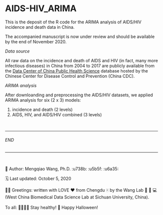 # AIDS-HIV_ARIMA
This is the deposit of the R code for the ARIMA analysis of AIDS/HIV incidence and death data in China.

The accompanied manuscript is now under review and should be available by the end of November 2020.
<br/>

*Data source*

All raw data on the incidence and death of AIDS and HIV (in fact, many more infectious diseases) in China from 2004 to 2017 are publicly available from the [Data Center of China Public Health Science](http://www.phsciencedata.cn/Share/en/) database hosted by the Chinese Center for Disease Control and Prevention (China CDC). 
<br/>

*ARIMA analysis*

After downloanding and preprocessing the AIDS/HIV datasets, we applied ARIMA analysis for six (2 x 3) models:
1. incidence and death (2 levels)
2. AIDS, HIV, and AIDS/HIV combined (3 levels)
<br/>

-----------------------------------------------------------------------------------------------------------------------------------------------------------------------------------
###### END
-----------------------------------------------------------------------------------------------------------------------------------------------------------------------------------

<br/>

:adult: Author: Mengqiao Wang, Ph.D. :u738b: :u5b5f: :u6a35:

:spiral_calendar: Last updated: October 5, 2020

🤟🏻 Greetings: written with LOVE :heart: from Chengdu :mahjong: by the Wang Lab :dna: :test_tube: :computer: (West China Biomedical Data Science Lab at Sichuan University, China). 
<br/><br/>
           To all: :family_man_woman_girl_boy: Stay healthy! :jack_o_lantern: Happy Halloween!
